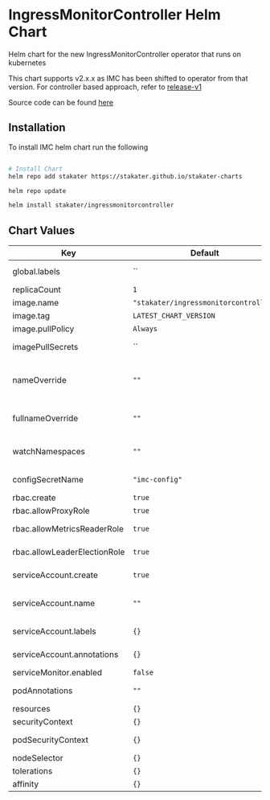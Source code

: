 # IngressMonitorController Helm Chart

Helm chart for the new IngressMonitorController operator that runs on kubernetes

This chart supports v2.x.x as IMC has been shifted to operator from that version. For controller based approach, refer to [release-v1](https://github.com/stakater/IngressMonitorController/tree/release-v1/deployments/kubernetes)

Source code can be found [here](https://github.com/stakater/IngressMonitorController)

## Installation

To install IMC helm chart run the following

```sh

# Install Chart
helm repo add stakater https://stakater.github.io/stakater-charts

helm repo update

helm install stakater/ingressmonitorcontroller
```

## Chart Values

| Key                          | Default                               | Description                                                                                    |
| ---------------------------- | ------------------------------------- | ---------------------------------------------------------------------------------------------- |
| global.labels                | ``                                    | Labels to be added to all components                                                           |
| replicaCount                 | `1`                                   | Replicas for operator                                                                          |
| image.name                   | `"stakater/ingressmonitorcontroller"` | Image repository                                                                               |
| image.tag                    | `LATEST_CHART_VERSION`                | Tag of the Image                                                                               |
| image.pullPolicy             | `Always`                              | Pull policy for the image                                                                      |
| imagePullSecrets             | ``                                    | List of secrets used to pull images                                                            |
| nameOverride                 | `""`                                  | Partial override for ingress-monitor-controller.fullname template (will keep the release name) |
| fullnameOverride             | `""`                                  | Full override for ingress-monitor-controller.fullname template                                 |
| watchNamespaces              | `""`                                  | Comma separated namespace names, set empty to watch all namespaces                             |
| configSecretName             | `"imc-config"`                        | Name of secret that contains configuration                                                     |
| rbac.create                  | `true`                                | Whether to create RBAC                                                                         |
| rbac.allowProxyRole          | `true`                                | Whether to create RBAC for proxy                                                               |
| rbac.allowMetricsReaderRole  | `true`                                | Whether to create RBAC for metrics-reader                                                      |
| rbac.allowLeaderElectionRole | `true`                                | Whether to create leader-election                                                              |
| serviceAccount.create        | `true`                                | Whether to create serviceAccount                                                               |
| serviceAccount.name          | `""`                                  | Name for ServiceAccount, if empty the default chart name will be used                          |
| serviceAccount.labels        | `{}`                                  | Additional labels on ServiceAccount                                                            |
| serviceAccount.annotations   | `{}`                                  | Additional annotations on ServiceAccount                                                       |
| serviceMonitor.enabled       | `false`                               | Create ServiceMonitor for metrics                                                              |
| podAnnotations               | `""`                                  | Additional annotations on deployment                                                           |
| resources                    | `{}`                                  | Requests/Limits for operator                                                                   |
| securityContext              | `{}`                                  | Override for SecurityContext                                                                   |
| podSecurityContext           | `{}`                                  | Override for deployment.Spec.securityContext                                                   |
| nodeSelector                 | `{}`                                  | Override for NodeSelector                                                                      |
| tolerations                  | `{}`                                  | Override for Tolerations                                                                       |
| affinity                     | `{}`                                  | Override for Affinity                                                                          |
